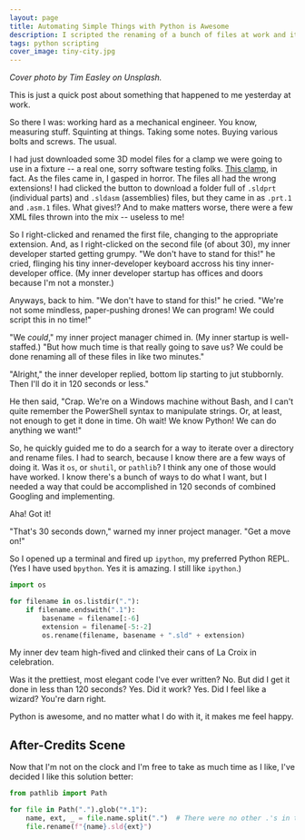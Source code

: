 ```yaml
---
layout: page
title: Automating Simple Things with Python is Awesome
description: I scripted the renaming of a bunch of files at work and it make me feel like a wizard.
tags: python scripting
cover_image: tiny-city.jpg
---
```


*Cover photo by Tim Easley on Unsplash.*

This is just a quick post about something that happened to me yesterday at work.

So there I was: working hard as a mechanical engineer.  You know, measuring stuff.  Squinting at things.  Taking some notes.  Buying various bolts and screws.  The usual.

I had just downloaded some 3D model files for a clamp we were going to use in a fixture -- a real one, sorry software testing folks.  [This clamp](https://www.destaco.com/catalog/215-U), in fact.  As the files came in, I gasped in horror.  The files all had the wrong extensions!  I had clicked the button to download a folder full of `.sldprt` (individual parts) and `.sldasm` (assemblies) files, but they came in as `.prt.1` and `.asm.1` files.  What gives!?  And to make matters worse, there were a few XML files thrown into the mix -- useless to me!

So I right-clicked and renamed the first file, changing to the appropriate extension.  And, as I right-clicked on the second file (of about 30), my inner developer started getting grumpy.  "We don't have to stand for this!" he cried, flinging his tiny inner-developer keyboard accross his tiny inner-developer office.  (My inner developer startup has offices and doors because I'm not a monster.)

Anyways, back to him.  "We don't have to stand for this!" he cried.  "We're not some mindless, paper-pushing drones!  We can program!  We could script this in no time!"

"We *could*," my inner project manager chimed in.  (My inner startup is well-staffed.)  "But how much time is that really going to save us?  We could be done renaming all of these files in like two minutes."

"Alright," the inner developer replied, bottom lip starting to jut stubbornly.  Then I'll do it in 120 seconds or less."

He then said, "Crap.  We're on a Windows machine without Bash, and I can't quite remember the PowerShell syntax to manipulate strings.  Or, at least, not enough to get it done in time.  Oh wait!  We know Python!  We can do anything we want!"

So, he quickly guided me to do a search for a way to iterate over a directory and rename files.  I had to search, because I know there are a few ways of doing it.  Was it `os`, or `shutil`, or `pathlib`?  I think any one of those would have worked.  I know there's a bunch of ways to do what I want, but I needed a way that could be accomplished in 120 seconds of combined Googling and implementing.

Aha!  Got it!

"That's 30 seconds down," warned my inner project manager.  "Get a move on!"

So I opened up a terminal and fired up `ipython`, my preferred Python REPL.  (Yes I have used `bpython`.  Yes it is amazing.  I still like `ipython`.)

```python
import os

for filename in os.listdir("."):
    if filename.endswith(".1"):
        basename = filename[:-6]
        extension = filename[-5:-2]
        os.rename(filename, basename + ".sld" + extension)
```

My inner dev team high-fived and clinked their cans of La Croix in celebration.

Was it the prettiest, most elegant code I've ever written?  No.  But did I get it done in less than 120 seconds?  Yes.  Did it work?  Yes.  Did I feel like a wizard?  You're darn right.

Python is awesome, and no matter what I do with it, it makes me feel happy.

## After-Credits Scene

Now that I'm not on the clock and I'm free to take as much time as I like, I've decided I like this solution better:

```python
from pathlib import Path

for file in Path(".").glob("*.1"):
    name, ext, _ = file.name.split(".")  # There were no other .'s in the names
    file.rename(f"{name}.sld{ext}")
```

